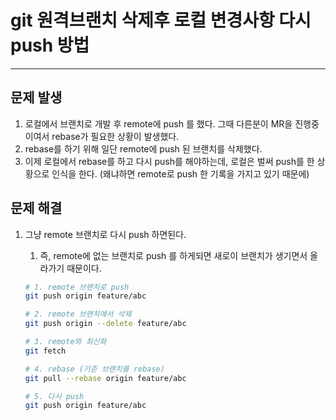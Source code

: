 # git 원격브랜치 삭제후 로컬 변경사항 다시 push 방법

---

>

## 문제 발생

1. 로컬에서 브랜치로 개발 후 remote에 push 를 했다. 그때 다른분이 MR을 진행중이여서 rebase가 필요한 상황이 발생했다. 
2. rebase를 하기 위해 일단 remote에 push 된 브랜치를 삭제했다. 
3. 이제 로컬에서 rebase를 하고 다시 push를 해야하는데, 로컬은 벌써 push를 한 상황으로 인식을 한다. (왜냐하면 remote로 push 한 기록을 가지고 있기 때문에)

## 문제 해결

1. 그냥 remote 브랜치로 다시 push 하면된다. 

   1. 즉, remote에 없는 브랜치로 push 를 하게되면 새로이 브랜치가 생기면서 올라가기 때문이다. 

   ```bash
   # 1. remote 브랜치로 push 
   git push origin feature/abc
   
   # 2. remote 브랜치에서 삭제 
   git push origin --delete feature/abc
   
   # 3. remote와 최신화 
   git fetch
   
   # 4. rebase (기준 브랜치를 rebase)
   git pull --rebase origin feature/abc
   
   # 5. 다시 push
   git push origin feature/abc
   ```

   
